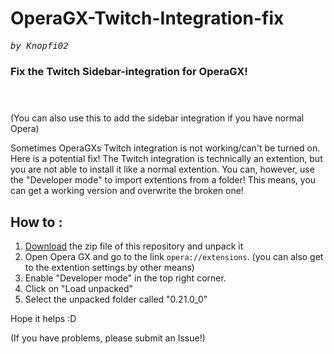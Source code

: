 # OperaGX-Twitch-Integration-fix
<tt><i>by Knopfi02</i></tt>
### Fix the Twitch Sidebar-integration for OperaGX!</br></br></br>
(You can also use this to add the sidebar integration if you have normal Opera)

Sometimes OperaGXs Twitch integration is not working/can't be turned on. Here is a potential fix!
The Twitch integration is technically an extention, but you are not able to install it like a normal extention.
You can, however, use the "Developer mode" to import extentions from a folder!
This means, you can get a working version and overwrite the broken one!

## How to :

1. <a href="https://github.com/Knopfi02/OperaGX-Twitch-Integration-fix/archive/refs/heads/main.zip">Download</a> the zip file of this repository and unpack it
2. Open Opera GX and go to the link `opera://extensions`. (you can also get to the extention settings by other means)
3. Enable "Developer mode" in the top right corner.
4. Click on "Load unpacked"
5. Select the unpacked folder called "0.21.0_0"

Hope it helps :D

(If you have problems, please submit an Issue!)



